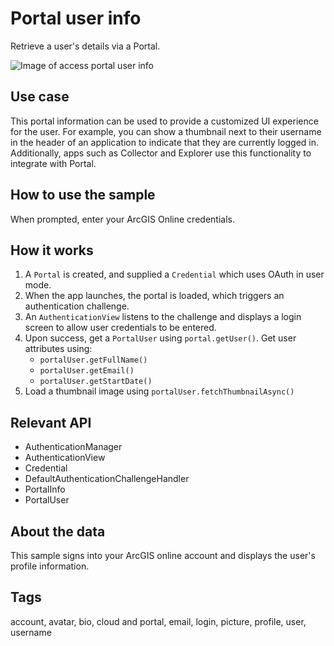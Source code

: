 # Portal user info

Retrieve a user's details via a Portal.

![Image of access portal user info](portal-user-info.png)

## Use case

This portal information can be used to provide a customized UI experience for the user. For example, you can show a thumbnail next to their username in the header of an application to indicate that they are currently logged in. Additionally, apps such as Collector and Explorer use this functionality to integrate with Portal.

## How to use the sample

When prompted, enter your ArcGIS Online credentials.

## How it works

1. A `Portal` is created, and supplied a `Credential` which uses OAuth in user mode. 
2. When the app launches, the portal is loaded, which triggers an authentication challenge.
3. An `AuthenticationView` listens to the challenge and displays a login screen to allow user credentials to be entered.
4. Upon success, get a `PortalUser` using `portal.getUser()`. Get user attributes using:
    - `portalUser.getFullName()`
    - `portalUser.getEmail()`
    - `portalUser.getStartDate()`
5.  Load a thumbnail image using `portalUser.fetchThumbnailAsync()`
  

## Relevant API

* AuthenticationManager
* AuthenticationView
* Credential
* DefaultAuthenticationChallengeHandler
* PortalInfo
* PortalUser

## About the data

This sample signs into your ArcGIS online account and displays the user's profile information.

## Tags

account, avatar, bio, cloud and portal, email, login, picture, profile, user, username